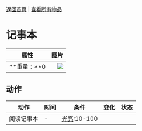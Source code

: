 [返回首页](index.md)   |  [查看所有物品](object.md)
# 记事本  
>   
  
  属性  |   图片   
 ----  |  ----:   
 **重量：**0  |  ![](Sprite/undefined.png)   
  
## 动作  
动作  |  时间  |  条件  |  变化  |  状态  
----  |  ----  |  ----  |  ----  |  ----  
阅读记事本  |  -  |  [光亮](Light.md):10-100  |    |    
